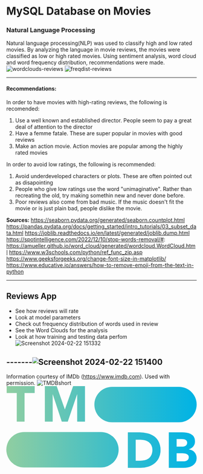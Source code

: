 # MySQL Database on Movies
 








### Natural Language Processing 

Natural language processing(NLP) was used to classify high and low rated movies.  By analyzing the language in movie reviews, the movies were classified as low or high rated movies.  Using sentiment analysis, word cloud and word frequency distribution, recommendations were made.
![wordclouds-reviews](https://github.com/SeeBee8/MySQL-Database-Movies/assets/141530991/71998349-1aa2-4fc6-a869-77033cba3e0c)
![freqdist-reviews](https://github.com/SeeBee8/MySQL-Database-Movies/assets/141530991/f804c34c-afbd-41b0-8144-cb03b4007b2f)

------------------------- 
#### Recommendations:

In order to have movies with high-rating reviews, the following is recomended:
1.  Use a well known and established director.  People seem to pay a great deal of attention to the director
2.  Have a femme fatale.  These are super popular in movies with good reviews
3.  Make an action movie.  Action movies are popular among the highly rated movies

In order to avoid low ratings, the following is recommended:
1.  Avoid underdeveloped characters or plots.  These are often pointed out as disapointing
2.  People who give low ratings use the word "unimaginative".  Rather than recreating the old, try making somethin new and never done before.
3.  Poor reviews also come from bad music.  If the music doesn't fit the movie or is just plain bad, people dislike the movie.


**Sources:**
https://seaborn.pydata.org/generated/seaborn.countplot.html
https://pandas.pydata.org/docs/getting_started/intro_tutorials/03_subset_data.html
https://joblib.readthedocs.io/en/latest/generated/joblib.dump.html
https://spotintelligence.com/2022/12/10/stop-words-removal/#:
https://amueller.github.io/word_cloud/generated/wordcloud.WordCloud.html
https://www.w3schools.com/python/ref_func_zip.asp
https://www.geeksforgeeks.org/change-font-size-in-matplotlib/
https://www.educative.io/answers/how-to-remove-emoji-from-the-text-in-python

---------------------------------------------------------------------------

## Reviews App

-  See how reviews will rate
-  Look at model parameters
-  Check out frequency distribution of words used in review
-  See the Word Clouds for the analysis
-  Look at how training and testing data perfom
![Screenshot 2024-02-22 151332](https://github.com/SeeBee8/MySQL-Database-Movies/assets/141530991/e7525bde-ef8c-4e14-95e3-bdd029603c47)


-------![Screenshot 2024-02-22 151400](https://github.com/SeeBee8/MySQL-Database-Movies/assets/141530991/599cd1f2-4230-4f20-9be5-e4353d1822da)
----------------------------------------------------------------

Information courtesy of
IMDb
(https://www.imdb.com).
Used with permission.
![TMDBshort](https://github.com/SeeBee8/MySQL-Database-Movies/assets/141530991/4db18f17-f6e6-4774-9bba-74f96d8faefc)
<svg xmlns="http://www.w3.org/2000/svg" xmlns:xlink="http://www.w3.org/1999/xlink" viewBox="0 0 190.24 81.52"><defs><style>.cls-1{fill:url(#linear-gradient);}</style><linearGradient id="linear-gradient" y1="40.76" x2="190.24" y2="40.76" gradientUnits="userSpaceOnUse"><stop offset="0" stop-color="#90cea1"/><stop offset="0.56" stop-color="#3cbec9"/><stop offset="1" stop-color="#00b3e5"/></linearGradient></defs><title>Asset 2</title><g id="Layer_2" data-name="Layer 2"><g id="Layer_1-2" data-name="Layer 1"><path class="cls-1" d="M105.67,36.06h66.9A17.67,17.67,0,0,0,190.24,18.4h0A17.67,17.67,0,0,0,172.57.73h-66.9A17.67,17.67,0,0,0,88,18.4h0A17.67,17.67,0,0,0,105.67,36.06Zm-88,45h76.9A17.67,17.67,0,0,0,112.24,63.4h0A17.67,17.67,0,0,0,94.57,45.73H17.67A17.67,17.67,0,0,0,0,63.4H0A17.67,17.67,0,0,0,17.67,81.06ZM10.41,35.42h7.8V6.92h10.1V0H.31v6.9h10.1Zm28.1,0h7.8V8.25h.1l9,27.15h6l9.3-27.15h.1V35.4h7.8V0H66.76l-8.2,23.1h-.1L50.31,0H38.51ZM152.43,55.67a15.07,15.07,0,0,0-4.52-5.52,18.57,18.57,0,0,0-6.68-3.08,33.54,33.54,0,0,0-8.07-1h-11.7v35.4h12.75a24.58,24.58,0,0,0,7.55-1.15A19.34,19.34,0,0,0,148.11,77a16.27,16.27,0,0,0,4.37-5.5,16.91,16.91,0,0,0,1.63-7.58A18.5,18.5,0,0,0,152.43,55.67ZM145,68.6A8.8,8.8,0,0,1,142.36,72a10.7,10.7,0,0,1-4,1.82,21.57,21.57,0,0,1-5,.55h-4.05v-21h4.6a17,17,0,0,1,4.67.63,11.66,11.66,0,0,1,3.88,1.87A9.14,9.14,0,0,1,145,59a9.87,9.87,0,0,1,1,4.52A11.89,11.89,0,0,1,145,68.6Zm44.63-.13a8,8,0,0,0-1.58-2.62A8.38,8.38,0,0,0,185.63,64a10.31,10.31,0,0,0-3.17-1v-.1a9.22,9.22,0,0,0,4.42-2.82,7.43,7.43,0,0,0,1.68-5,8.42,8.42,0,0,0-1.15-4.65,8.09,8.09,0,0,0-3-2.72,12.56,12.56,0,0,0-4.18-1.3,32.84,32.84,0,0,0-4.62-.33h-13.2v35.4h14.5a22.41,22.41,0,0,0,4.72-.5,13.53,13.53,0,0,0,4.28-1.65,9.42,9.42,0,0,0,3.1-3,8.52,8.52,0,0,0,1.2-4.68A9.39,9.39,0,0,0,189.66,68.47ZM170.21,52.72h5.3a10,10,0,0,1,1.85.18,6.18,6.18,0,0,1,1.7.57,3.39,3.39,0,0,1,1.22,1.13,3.22,3.22,0,0,1,.48,1.82,3.63,3.63,0,0,1-.43,1.8,3.4,3.4,0,0,1-1.12,1.2,4.92,4.92,0,0,1-1.58.65,7.51,7.51,0,0,1-1.77.2h-5.65Zm11.72,20a3.9,3.9,0,0,1-1.22,1.3,4.64,4.64,0,0,1-1.68.7,8.18,8.18,0,0,1-1.82.2h-7v-8h5.9a15.35,15.35,0,0,1,2,.15,8.47,8.47,0,0,1,2.05.55,4,4,0,0,1,1.57,1.18,3.11,3.11,0,0,1,.63,2A3.71,3.71,0,0,1,181.93,72.72Z"/></g></g></svg>
